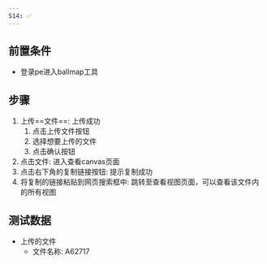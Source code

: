 ```yaml
---
S14: ✅
---
```


## 前置条件

- 登录pe进入ballmap工具

## 步骤

1. 上传==文件==: 上传成功
	1. 点击上传文件按钮
	2. 选择想要上传的文件
	3. 点击确认按钮
2. 点击文件: 进入查看canvas页面
4. 点击右下角的复制链接按钮: 提示复制成功
5. 将复制的链接粘贴到网页搜索框中: 跳转至查看视图页面，可以查看该文件内的所有视图

## 测试数据

- 上传的文件
	- 文件名称: A62717
